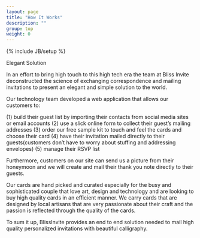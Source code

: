 ```yaml
---
layout: page
title: "How It Works"
description: ""
group: top
weight: 0
---
```

{% include JB/setup %}

Elegant Solution

In an effort to bring high touch to this high tech era the team at Bliss Invite deconstructed the science of exchanging correspondence and mailing invitations to present an elegant and simple solution to the world.

Our technology team developed a web application that allows our customers to: 

(1) build their guest list by importing their contacts from social media sites or email accounts 
(2) use a slick online form to collect their guest’s mailing addresses 
(3) order our free sample kit to touch and feel the cards and choose their card 
(4) have their invitation mailed directly to their guests(customers don’t have to worry about stuffing and addressing envelopes) 
(5) manage their RSVP list 

Furthermore, customers on our site can send us a picture from their honeymoon and we will create and mail their thank you note directly to their guests. 

Our cards are hand picked and curated especially for the busy and sophisticated couple that love art, design and technology and are looking to buy high quality cards in an efficient manner. We carry cards that are designed by local artisans that are very passionate about their craft and the passion is reflected through the quality of the cards. 

To sum it up, BlissInvite provides an end to end solution needed to mail high quality personalized invitations with beautiful calligraphy. 